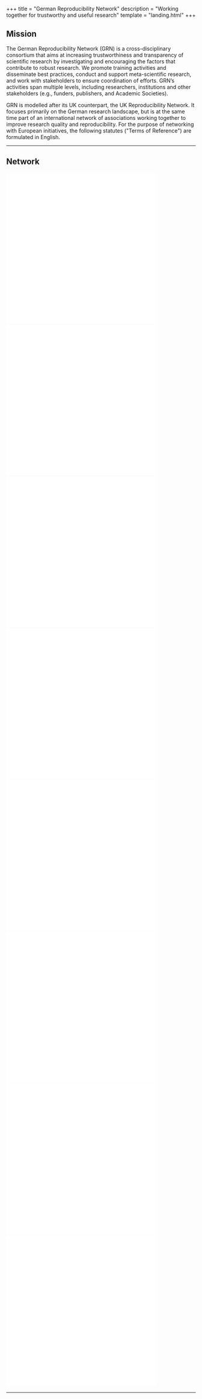 +++
title = "German Reproducibility Network"
description = "Working together for trustworthy and useful research"
template = "landing.html"
+++

## Mission

The German Reproducibility Network (GRN) is a cross-disciplinary consortium that aims at increasing trustworthiness and transparency of scientific research by investigating and encouraging the factors that contribute to robust research. We promote training activities and disseminate best practices, conduct and support meta-scientific research, and work with stakeholders to ensure coordination of efforts. GRN’s activities span multiple levels, including researchers, institutions and other stakeholders (e.g., funders, publishers, and Academic Societies).

GRN is modelled after its UK counterpart, the UK Reproducibility Network. It focuses primarily on the German research landscape, but is at the same time part of an international network of associations working together to improve research quality and reproducibility. For the purpose of networking with European initiatives, the following statutes ("Terms of Reference") are formulated in English.


----

## Network

<img src="placeholder.svg" class="img-thumbnail m-2">
<img src="placeholder.svg" class="img-thumbnail m-2">
<img src="placeholder.svg" class="img-thumbnail m-2">
<img src="placeholder.svg" class="img-thumbnail m-2">
<img src="placeholder.svg" class="img-thumbnail m-2">
<img src="placeholder.svg" class="img-thumbnail m-2">
<img src="placeholder.svg" class="img-thumbnail m-2">
<img src="placeholder.svg" class="img-thumbnail m-2">

----
